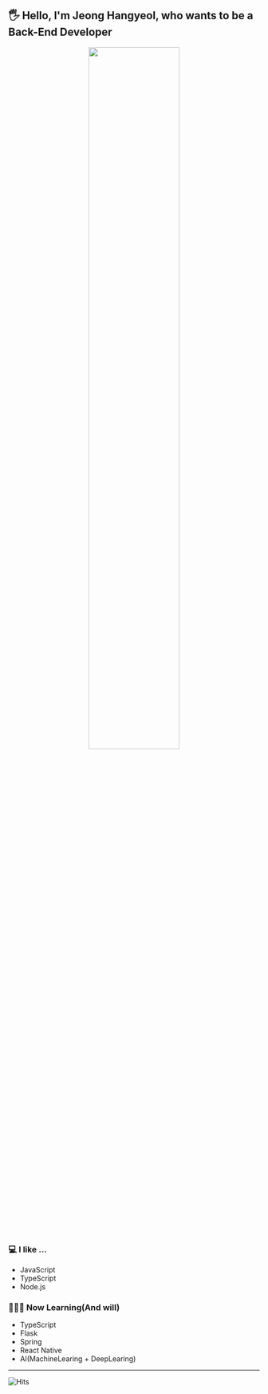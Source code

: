 ## 🖐 Hello, I'm Jeong Hangyeol, who wants to be a Back-End Developer
<p align="center">
  <img width="60%" src="https://user-images.githubusercontent.com/41174265/110336953-b5cd0b00-8068-11eb-93da-0f44de7a0e05.png">
</p>
<br>
<!--[![Top Langs](https://github-readme-stats.vercel.app/api/top-langs/?username=anuraghazra&layout=compact)](https://github.com/hangyeol0531)<br> -->

### 💻 I like ...
<ul>
 <li>JavaScript</li>
 <li>TypeScript</li>
 <li>Node.js</li>
</ul>

### 👨🏻‍💻 Now Learning(And will)<br>
<ul>
 <li>TypeScript</li>
 <li>Flask</li>
 <li>Spring</li>
 <li>React Native</li>
 <li>AI(MachineLearing + DeepLearing)</li>
</ul>
<hr>

![Hits](https://hits.seeyoufarm.com/api/count/incr/badge.svg?url=https%3A%2F%2Fgithub.com%2Fhangyeol0531&count_bg=%2379C83D&title_bg=%23555555&icon=&icon_color=%23E7E7E7&title=hits&edge_flat=false)
